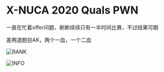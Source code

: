 # X-NUCA 2020 Quals PWN

一直在忙着offer问题，断断续续只有一半时间比赛，不过结果可期

差两道题目AK，两个一血，一个二血

![RANK](https://upload-images.jianshu.io/upload_images/7434375-e69c57702bebc57d.png?imageMogr2/auto-orient/strip%7CimageView2/2/w/1240)

![INFO](https://upload-images.jianshu.io/upload_images/7434375-66530a7e18be5d34.png?imageMogr2/auto-orient/strip%7CimageView2/2/w/1240)
